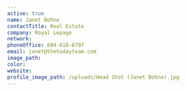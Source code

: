 ```yaml
---
active: true
name: Janet Bohne
contactTitle: Real Estate
company: Royal Lepage
network:
phoneOffice: 604-618-6797
email: janet@thetodayteam.com
image_path:
color:
website:
profile_image_path: /uploads/Head Shot (Janet Bohne).jpg
---
```



